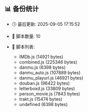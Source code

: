## 📊 备份统计

- 🕒 最后更新: 2025-09-05 17:15:52
- 📁 脚本数量: 10
- 📄 脚本列表:

  - IMDb.js (14921 bytes)
  - combined.js (225346 bytes)
  - danmu.js (6398 bytes)
  - danmu_auto.js (107889 bytes)
  - danmu_playurl.js (46921 bytes)
  - douban.js (96422 bytes)
  - letterboxd.js (33809 bytes)
  - person_movie.js (7843 bytes)
  - trakt.js (15474 bytes)
  - undefined (6398 bytes)
